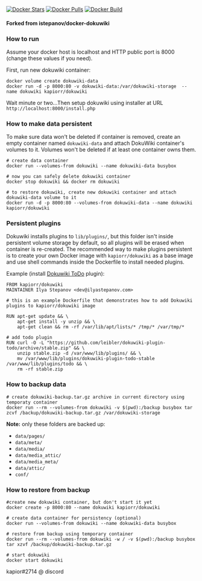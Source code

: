 [![Docker Stars](https://img.shields.io/docker/stars/kapiorr/dokuwiki.svg)](https://hub.docker.com/r/kapiorr/dokuwiki/)
[![Docker Pulls](https://img.shields.io/docker/pulls/kapiorr/dokuwiki.svg)](https://hub.docker.com/r/kapiorr/dokuwiki/)
[![Docker Build](https://img.shields.io/docker/automated/kapiorr/dokuwiki.svg)](https://hub.docker.com/r/kapiorr/dokuwiki/)


#### Forked from istepanov/docker-dokuwiki


### How to run

Assume your docker host is localhost and HTTP public port is 8000 (change these values if you need).

First, run new dokuwiki container:

    docker volume create dokuwiki-data
    docker run -d -p 8000:80 -v dokuwiki-data:/var/dokuwiki-storage  --name dokuwiki kapiorr/dokuwiki

Wait minute or two...Then setup dokuwiki using installer at URL `http://localhost:8000/install.php`

### How to make data persistent

To make sure data won't be deleted if container is removed, create an empty container named `dokuwiki-data` and attach DokuWiki container's volumes to it. Volumes won't be deleted if at least one container owns them.

    # create data container
    docker run --volumes-from dokuwiki --name dokuwiki-data busybox

    # now you can safely delete dokuwiki container
    docker stop dokuwiki && docker rm dokuwiki

    # to restore dokuwiki, create new dokuwiki container and attach dokuwiki-data volume to it
    docker run -d -p 8000:80 --volumes-from dokuwiki-data --name dokuwiki kapiorr/dokuwiki

### Persistent plugins

Dokuwiki installs plugins to `lib/plugins/`, but this folder isn't inside persistent volume storage by default, so all plugins will be erased when container is re-created.  The recommended way to make plugins persistent is to create your own Docker image with `kapiorr/dokuwiki` as a base image and use shell commands inside the Dockerfile to install needed plugins.

Example (install [Dokuwiki ToDo](https://www.dokuwiki.org/plugin:todo) plugin):

    FROM kapiorr/dokuwiki
    MAINTAINER Ilya Stepanov <dev@ilyastepanov.com>

    # this is an example Dockerfile that demonstrates how to add Dokuwiki plugins to kapiorr/dokuwiki image

    RUN apt-get update && \
        apt-get install -y unzip && \
        apt-get clean && rm -rf /var/lib/apt/lists/* /tmp/* /var/tmp/*

    # add todo plugin
    RUN curl -O -L "https://github.com/leibler/dokuwiki-plugin-todo/archive/stable.zip" && \
        unzip stable.zip -d /var/www/lib/plugins/ && \
        mv /var/www/lib/plugins/dokuwiki-plugin-todo-stable /var/www/lib/plugins/todo && \
        rm -rf stable.zip

### How to backup data

    # create dokuwiki-backup.tar.gz archive in current directory using temporaty container
    docker run --rm --volumes-from dokuwiki -v $(pwd):/backup busybox tar zcvf /backup/dokuwiki-backup.tar.gz /var/dokuwiki-storage

**Note:** only these folders are backed up:

* `data/pages/`
* `data/meta/`
* `data/media/`
* `data/media_attic/`
* `data/media_meta/`
* `data/attic/`
* `conf/`

### How to restore from backup

    #create new dokuwiki container, but don't start it yet
    docker create -p 8000:80 --name dokuwiki kapiorr/dokuwiki

    # create data container for persistency (optional)
    docker run --volumes-from dokuwiki --name dokuwiki-data busybox

    # restore from backup using temporary container
    docker run --rm --volumes-from dokuwiki -w / -v $(pwd):/backup busybox tar xzvf /backup/dokuwiki-backup.tar.gz

    # start dokuwiki
    docker start dokuwiki
    
kapior#2714 @ discord
